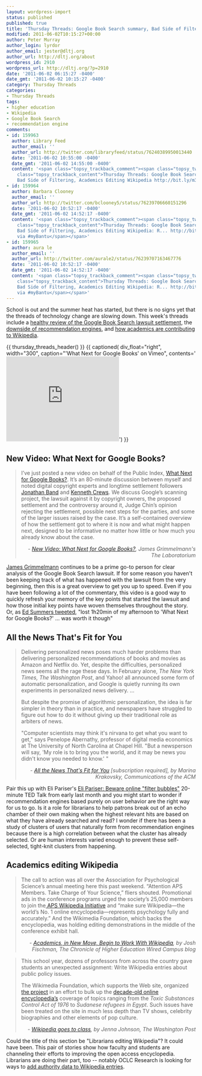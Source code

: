 ```yaml
---
layout: wordpress-import
status: published
published: true
title: 'Thursday Threads: Google Book Search summary, Bad Side of Filtering, Academics Editing Wikipedia'
modified: 2011-06-02T10:15:27+00:00
author: Peter Murray
author_login: lyrdor
author_email: jester@dltj.org
author_url: http://dltj.org/about
wordpress_id: 2910
wordpress_url: http://dltj.org/?p=2910
date: '2011-06-02 06:15:27 -0400'
date_gmt: '2011-06-02 10:15:27 -0400'
category: Thursday Threads
categories:
- Thursday Threads
tags:
- higher education
- Wikipedia
- Google Book Search
- recommendation engine
comments:
- id: 159963
  author: Library Feed
  author_email: ''
  author_url: http://twitter.com/libraryfeed/status/76240389950013440
  date: '2011-06-02 10:55:00 -0400'
  date_gmt: '2011-06-02 14:55:00 -0400'
  content: '<span class="topsy_trackback_comment"><span class="topsy_twitter_username"><span
    class="topsy_trackback_content">Thursday Threads: Google Book Search summary,
    Bad Side of Filtering, Academics Editing Wikipedia http://bit.ly/m39ZuC</span></span>'
- id: 159964
  author: Barbara Clooney
  author_email: ''
  author_url: http://twitter.com/bclooney5/status/76239706660151296
  date: '2011-06-02 10:52:17 -0400'
  date_gmt: '2011-06-02 14:52:17 -0400'
  content: '<span class="topsy_trackback_comment"><span class="topsy_twitter_username"><span
    class="topsy_trackback_content">Thursday Threads: Google Book Search summary,
    Bad Side of Filtering, Academics Editing Wikipedia: R... http://bit.ly/kCb6Em
    via #myBantu</span></span>'
- id: 159965
  author: aura le
  author_email: ''
  author_url: http://twitter.com/aurale2/status/76239707163467776
  date: '2011-06-02 10:52:17 -0400'
  date_gmt: '2011-06-02 14:52:17 -0400'
  content: '<span class="topsy_trackback_comment"><span class="topsy_twitter_username"><span
    class="topsy_trackback_content">Thursday Threads: Google Book Search summary,
    Bad Side of Filtering, Academics Editing Wikipedia: R... http://bit.ly/kCb6Em
    via #myBantu</span></span>'
---
```


<p>School is out and the summer heat has started, but there is no signs yet that the threads of technology change are slowing down.  This week's threads include a <a href="#p2910-gbs">healthy review of the Google Book Search lawsuit settlement</a>, the <a href="#p2910-filters">downside of recommendation engines</a>, and <a href="#p2910-wikipedia">how academics are contributing to Wikipedia</a>.</p>
{{ thursday_threads_header() }}
{{ captioned(
    div_float="right",
    width="300",
    caption="'What Next for Google Books' on Vimeo",
    contents='<iframe src="http://player.vimeo.com/video/24225289?title=0&amp;byline=0&amp;portrait=0" width="300" height="225" frameborder="0"></iframe>') }}
<h2 id="p2910-gbs">New Video: What Next for Google Books?</h2>
<blockquote><p>I&rsquo;ve just posted a new video on behalf of the Public Index, <a href="http://www.vimeo.com/24225289" title="'What Next for Google Books?' on Vimeo">What Next for Google Books?</a>.  It&rsquo;s an 80-minute discussion between myself and noted digital copyright experts and longtime settlement followers <a href="http://www.policybandwidth.com/" title="Jonathan Band, PLLC - Technology Law and Policy">Jonathan Band</a> and <a href="https://web.archive.org/web/20110607004347/http://copyright.columbia.edu/copyright/about/director-and-staff/" title="Director, Kenneth D. Crews &#8212; Columbia Copyright Advisory Office">Kenneth Crews</a>.  We discuss Google&rsquo;s scanning project, the lawsuit against it by copyright owners, the proposed settlement and the controversy around it, Judge Chin&rsquo;s opinion rejecting the settlement, possible next steps for the parties, and some of the larger issues raised by the case.  It&rsquo;s a self-contained overview of how the settlement got to where it is now and what might happen next, designed to be informative no matter how little or how much you already know about the case.
<div style="text-align: right; width: 100%;"><cite>- <a href="http://laboratorium.net/archive/2011/05/25/new_video_what_next_for_google_books" title="The Laboratorium: New Video: What Next for Google Books?">New Video: What Next for Google Books?</a>, James Grimmelmann's The Laboratorium</cite></div>
</blockquote>
<p><a href="http://james.grimmelmann.net/" title="James Grimmelmann">James Grimmelmann</a> continues to be a prime go-to person for clear analysis of the Google Book Search lawsuit.  If for some reason you haven't been keeping track of what has happened with the lawsuit from the very beginning, then this is a great overview to get you up to speed.  Even if you have been following a lot of the commentary, this video is a good way to quickly refresh your memory of the key points that started the lawsuit and how those initial key points have woven themselves throughout the story.  Or, as <a href="http://twitter.com/edsu/statuses/75637441016512512" title="Tweet from Ed Summers">Ed Summers tweeted</a>, "lost 1h20min of my afternoon to 'What Next for Google Books?' ... was worth it though"</p>
<h2 id="p2910-filters">All the News That's Fit for You</h2>
<blockquote><p>Delivering personalized news poses much harder problems than<br />
delivering personalized recommendations of books and movies as Amazon and Netflix do. Yet, despite the difficulties, personalized news seems all the rage these days. In February alone, <i>The New York Times, The Washington Post</i>, and Yahoo! all announced some form of automatic personalization, and Google is quietly running its own experiments in personalized news delivery. ...</p>
<p>But despite the promise of algorithmic personalization, the idea is far simpler in theory than in practice, and newspapers have struggled to figure out how to do it without giving up their traditional role as arbiters of news.</p>
<p>"Computer scientists may think it's nirvana to get what you want to get," says Penelope Abernathy, professor of digital media economics at The University of North Carolina at Chapel Hill. "But a newsperson will say, 'My role is to bring you the world, and it may be news you didn't know you needed to know.' "
<div style="text-align: right; width: 100%;"><cite>- <a href="http://cacm.acm.org/magazines/2011/6/108642-all-the-news-thats-fit-for-you/fulltext" title="All the News That's Fit for You | June 2011 | Communications of the ACM">All the News That's Fit for You</a> [subscription required], by Marina Krakovsky, Communications of the ACM</cite></div>
</blockquote>
<p>Pair this up with Eli Pariser's <a href="http://www.ted.com/talks/eli_pariser_beware_online_filter_bubbles.html" title="Eli Pariser: Beware online "filter bubbles" | Video on TED.com">Eli Pariser: Beware online "filter bubbles"</a> 20-minute TED Talk from early last month and you might start to wonder if recommendation engines based purely on user behavior are the right way for us to go.  Is it a role for librarians to help patrons break out of an echo chamber of their own making when the highest relevant hits are based on what they have already searched and read?  I wonder if there has been a study of clusters of users that naturally form from recommendation engines because there is a high correlation between what the cluster has already selected.  Or are human interests varied enough to prevent these self-selected, tight-knit clusters from happening.</p>
<h2 id="p2910-wikipedia">Academics editing Wikipedia</h2>
<blockquote><p>The call to action was all over the Association for Psychological Science&rsquo;s annual meeting here this past weekend. &ldquo;Attention APS Members. Take Charge of Your Science,&rdquo; fliers shouted. Promotional ads in the conference programs urged the society&rsquo;s 25,000 members to join the<a href="http://www.psychologicalscience.org/index.php/members/aps-wikipedia-initiative" title="APS Wikipedia Initiative | Association for Psychological Science"> APS Wikipedia Initiative</a> and &ldquo;make sure Wikipedia&mdash;the world&rsquo;s No. 1 online encyclopedia&mdash;represents psychology fully and accurately.&rdquo; And the Wikimedia Foundation, which backs the encyclopedia, was holding editing demonstrations in the middle of the conference exhibit hall.
<div style="text-align: right; width: 100%;"><cite>- <a href="http://chronicle.com/blogs/wiredcampus/academics-in-new-move-begin-to-work-with-wikipedia/31523" title="Academics, in New Move, Begin to Work With Wikipedia | The Chronicle of Higher Education Wired Campus">Academics, in New Move, Begin to Work With Wikipedia</a>, by Josh Fischman, The Chronicle of Higher Education Wired Campus blog</cite></div>
</blockquote>
<blockquote><p>This school year, dozens of professors from across the country gave students an unexpected assignment: Write Wikipedia entries about public policy issues.</p>
<p>The Wikimedia Foundation, which supports the Web site, organized <a href="http://en.wikipedia.org/wiki/Wikipedia:WikiProject_United_States_Public_Policy/Courses" title="WikiProject United States Public Policy/Courses | Wikipedia">the project</a> in an effort to bulk up the <a href="http://www.washingtonpost.com/wp-dyn/content/article/2011/01/12/AR2011011205696.html" title="Wikipedia is turning 10, and founder Jimmy Wales has big plans">decade-old online encyclopedia&rsquo;s</a> coverage of topics ranging from the <i>Toxic Substances Control Act of 1976</i> to <i>Sudanese refugees in Egypt</i>. Such issues have been treated on the site in much less depth than TV shows, celebrity biographies and other elements of pop culture.</p>
<div style="text-align: right; width: 100%;"><cite>- <a href="http://www.washingtonpost.com/local/education/wikipedia-goes-to-class/2011/05/03/AGNF4NEH_story.html" title="Wikipedia goes to class - The Washington Post">Wikipedia goes to class</a>, by Jenna Johnson, The Washington Post</cite></div>
</blockquote>
<p>Could the title of this section be "Librarians editing Wikipedia"?  It could have been.  This pair of stories show how faculty and students are channeling their efforts to improving the open access encyclopedia.  Librarians are doing their part, too -- notably OCLC Research is looking for ways to <a href="http://article.gmane.org/gmane.culture.libraries.ngc4lib/9178/" title="NGC4LIB posting by Tod Matola">add authority data to Wikipedia entries</a>.</p>
